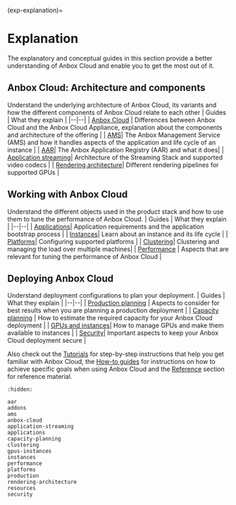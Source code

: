 (exp-explanation)=
# Explanation

The explanatory and conceptual guides in this section provide a better understanding of Anbox Cloud and enable you to get the most out of it.

## Anbox Cloud: Architecture and components

Understand the underlying architecture of Anbox Cloud, its variants and how the different components of Anbox Cloud relate to each other
|  Guides | What they explain |
|--|--|
| [Anbox Cloud](https://discourse.ubuntu.com/t/17802) | Differences between Anbox Cloud and the Anbox Cloud Appliance, explanation about the components and architecture of the offering |
| [AMS](https://discourse.ubuntu.com/t/24321)| The Anbox Management Service (AMS) and how it handles aspects of the application and life cycle of an instance |
| [AAR](https://discourse.ubuntu.com/t/17761)| The Anbox Application Registry (AAR) and what it does|
| [Application streaming](https://discourse.ubuntu.com/t/17769)| Architecture of the Streaming Stack and supported video codecs |
| [Rendering architecture](https://discourse.ubuntu.com/t/35129)| Different rendering pipelines for supported GPUs |

## Working with Anbox Cloud

Understand the different objects used in the product stack and how to use them to tune the performance of Anbox Cloud.
| Guides  | What they explain  |
|--|--|
| [Applications](https://discourse.ubuntu.com/t/17760)| Application requirements and the application bootstrap process |
| [Instances](https://discourse.ubuntu.com/t/17763)| Learn about an instance and its life cycle |
| [Platforms](https://discourse.ubuntu.com/t/configuration-for-supported-platforms/18733)| Configuring supported platforms |
| [Clustering](https://discourse.ubuntu.com/t/17765)| Clustering and managing the load over multiple machines|
| [Performance](https://discourse.ubuntu.com/t/29416) | Aspects that are relevant for tuning the performance of Anbox Cloud |

## Deploying Anbox Cloud

Understand deployment configurations to plan your deployment.
| Guides | What they explain  |
|--|--|
| [Production planning](https://discourse.ubuntu.com/t/34648) | Aspects to consider for best results when you are planning a production deployment |
| [Capacity planning](https://discourse.ubuntu.com/t/28717) | How to estimate the required capacity for your Anbox Cloud deployment |
| [GPUs and instances](https://discourse.ubuntu.com/t/17768)| How to manage GPUs and make them available to instances |
| [Security](https://discourse.ubuntu.com/t/31217)| Important aspects to keep your Anbox Cloud deployment secure |


Also check out the [Tutorials](https://discourse.ubuntu.com/t/tutorials/28826) for step-by-step instructions that help you get familiar with Anbox Cloud, the [How-to guides](https://discourse.ubuntu.com/t/how-to-guides/28827) for instructions on how to achieve specific goals when using Anbox Cloud and the [Reference](https://discourse.ubuntu.com/t/reference/28828) section for reference material.

```{toctree}
:hidden:

aar
addons
ams
anbox-cloud
application-streaming
applications
capacity-planning
clustering
gpus-instances
instances
performance
platforms
production
rendering-architecture
resources
security
```
